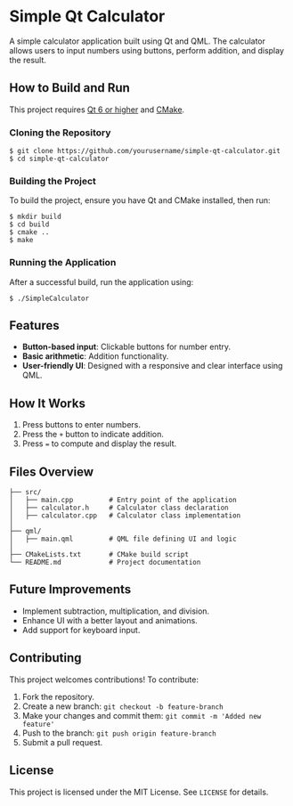# Simple Qt Calculator

A simple calculator application built using Qt and QML. The calculator allows users to input numbers using buttons, perform addition, and display the result.

## How to Build and Run

This project requires [Qt 6 or higher](https://www.qt.io/download) and [CMake](https://cmake.org/download/).

### Cloning the Repository

```console
$ git clone https://github.com/yourusername/simple-qt-calculator.git
$ cd simple-qt-calculator
```

### Building the Project

To build the project, ensure you have Qt and CMake installed, then run:

```console
$ mkdir build
$ cd build
$ cmake ..
$ make
```

### Running the Application

After a successful build, run the application using:

```console
$ ./SimpleCalculator
```

## Features

- **Button-based input**: Clickable buttons for number entry.
- **Basic arithmetic**: Addition functionality.
- **User-friendly UI**: Designed with a responsive and clear interface using QML.

## How It Works

1. Press buttons to enter numbers.
2. Press the `+` button to indicate addition.
3. Press `=` to compute and display the result.

## Files Overview

```
├── src/
│   ├── main.cpp         # Entry point of the application
│   ├── calculator.h     # Calculator class declaration
│   ├── calculator.cpp   # Calculator class implementation
│
├── qml/
│   ├── main.qml         # QML file defining UI and logic
│
├── CMakeLists.txt       # CMake build script
└── README.md            # Project documentation
```

## Future Improvements

- Implement subtraction, multiplication, and division.
- Enhance UI with a better layout and animations.
- Add support for keyboard input.

## Contributing

This project welcomes contributions! To contribute:

1. Fork the repository.
2. Create a new branch: `git checkout -b feature-branch`
3. Make your changes and commit them: `git commit -m 'Added new feature'`
4. Push to the branch: `git push origin feature-branch`
5. Submit a pull request.

## License

This project is licensed under the MIT License. See `LICENSE` for details.

